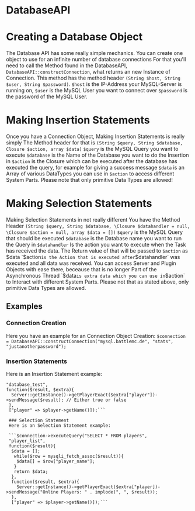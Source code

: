 # DatabaseAPI


# Creating a Database Object
The Database API has some really simple mechanics. You can create one object to use for an infinite number of database connections
For that you'll need to call the Method found in the DatabaseAPI, 
`DatabaseAPI::constructConnection`, what returns an new Instance of Connection.
This method has the method header `(String $host, String $user, String $password)`.
`$host` is the IP-Address your MySQL-Server is running on,
`$user` is the MySQL User you want to connect over
`$password` is the password of the MySQL User.


# Making Insertion Statements
Once you have a Connection Object,
Making Insertion Statements is really simply
The Method header for that is 
`(String $query, String $database, Closure $action, array $data)`
`$query` is the MySQL Query you want to execute
`$database` is the Name of the Database you want to do the Insertion in
`$action` is the Closure which can be executed after the database has executed the query, for example for giving a success message
`$data` is an Array of various DataTypes you can use in `$action` to access different System Parts. Please note that only primitive Data Types are allowed!

# Making Selection Statements
Making Selection Statements in not really different
You have the Method Header
`(String $query, String $database, \Closure $datahandler = null, \Closure $action = null, array $data = [])`
`$query` is the MySQL Query that should be executed
`$database` is the Database name you want to run the Query in
`$datahandler` Is the action you want to execute when the Task has received the data. The Return value of that will be passed to `$action` as $data
`$action` is the Action that is executed after `$datahandler` was executed and all data was received. You can access Server and Plugin Objects with ease there, beceause that is no longer Part of the Asynchronous Thread
`$data` is extra data which you can use in `$action` to Interact with different System Parts. Please not that as stated above, only primitive Data Types are allowed.

## Examples

### Connection Creation
Here you have an example for an Connection Object Creation:
`$connection = DatabaseAPI::constructConnection("mysql.battlemc.de", "stats", "justanotherpassword");`

### Insertion Statements
Here is an Insertion Statement example:
```$connection->execute("INSERT INTO database_test(val) VALUES ('ABC')",
"database_test",
function($result, $extra){
  Server::getInstance()->getPlayerExact($extra["player"])->sendMessage($result); // Either true or false
 },
 ["player" => $player->getName()]);```
 
 ### Selection Statement
 Here is an Selection Statement example:
 
 ```$connection->executeQuery("SELECT * FROM players",
 "player_list", 
 function($result){
  $data = [];
   while($row = mysqli_fetch_assoc($result)){
    $data[] = $row["player_name"];
   }
   return $data;
  },
  function($result, $extra){
    Server::getInstance()->getPlayerExact($extra["player])->sendMessage("Online Players: " . implode(", ", $result));
  },
  ["player" => $player->getName()]);```
